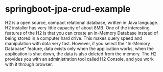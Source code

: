 # springboot-jpa-crud-example
<p>H2 is a open source, compact relational database, written in Java language. 
H2 installer has very little capacity of about 8MB.
One of the interesting features of the H2 is that you can create an In-Memory Database instead of being stored in a computer hard drive. 
This makes query speed and manipulation with data very fast. 
However, if you select the "In-Memory Database" feature, data exists only when the application works, when the application is shut down, the data is also deleted from the memory.
The H2 provides you with an administration tool called H2 Console, and you work with it through  browser.
</p>